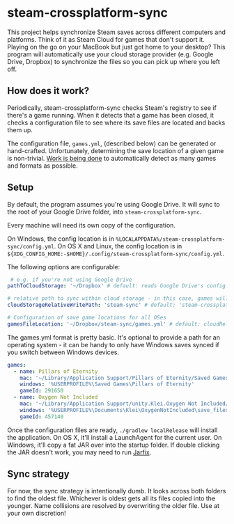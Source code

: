 # steam-crossplatform-sync

This project helps synchronize Steam saves across different computers and
platforms. Think of it as Steam Cloud for games that don't support it. Playing
on the go on your MacBook but just got home to your desktop? This program will
automatically use your cloud storage provider (e.g. Google Drive, Dropbox) to
synchronize the files so you can pick up where you left off.

## How does it work?

Periodically, steam-crossplatform-sync checks Steam's registry to see if there's
a game running. When it detects that a game has been closed, it checks a
configuration file to see where its save files are located and backs them up.

The configuration file, `games.yml`, (described below) can be generated or
hand-crafted. Unfortunately, determining the save location of a given
game is non-trivial. [Work is being done][work] to automatically detect as many
games and formats as possible.

[work]: https://github.com/selesse/steam-crossplatform-sync/blob/master/steam-config-reader/src/test/resources/game-installation-paths.yml

## Setup

By default, the program assumes you're using Google Drive. It will sync to the
root of your Google Drive folder, into `steam-crossplatform-sync`.

Every machine will need its own copy of the configuration.

On Windows, the config location is in `%LOCALAPPDATA%/steam-crossplatform-sync/config.yml`. On OS X and Linux, the
config location is in `${XDG_CONFIG_HOME:-$HOME}/.config/steam-crossplatform-sync/config.yml`.

The following options are configurable:

```yml
 # e.g. if you're not using Google Drive
pathToCloudStorage: '~/Dropbox' # default: reads Google Drive's config to find your Drive location

# relative path to sync within cloud storage - in this case, games will be synced into ~/Dropbox/steam-sync
cloudStorageRelativeWritePath: 'steam-sync' # default: 'steam-crossplatform-sync'

# Configuration of save game locations for all OSes
gamesFileLocation: '~/Dropbox/steam-sync/games.yml' # default: cloudRelativeWritePath/games.yml
```

The games.yml format is pretty basic. It's optional to provide a path for
an operating system - it can be handy to only have Windows saves synced if
you switch between Windows devices.

```yml
games:
  - name: Pillars of Eternity
    mac: '~/Library/Application Support/Pillars of Eternity/Saved Games'
    windows: '%USERPROFILE%\Saved Games\Pillars of Eternity'
    gameId: 291650
  - name: Oxygen Not Included
    mac: '~/Library/Application Support/unity.Klei.Oxygen Not Included/save_files'
    windows: '%USERPROFILE%\Documents\Klei\OxygenNotIncluded\save_files'
    gameId: 457140
```

Once the configuration files are ready, `./gradlew localRelease` will install
the application. On OS X, it'll install a LaunchAgent for the current user. On
Windows, it'll copy a fat JAR over into the startup folder. If double clicking
the JAR doesn't work, you may need to run [Jarfix][jarfix].

[jarfix]: https://johann.loefflmann.net/en/software/jarfix/index.html

## Sync strategy

For now, the sync strategy is intentionally dumb. It looks across both folders
to find the oldest file. Whichever is oldest gets all its files copied into
the younger. Name collisions are resolved by overwriting the older file.
Use at your own discretion!

